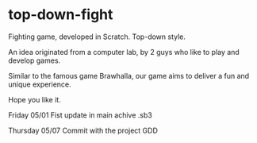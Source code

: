 # top-down-fight
Fighting game, developed in Scratch. Top-down style.

An idea originated from a computer lab, by 2 guys who like to play and develop games.

Similar to the famous game Brawhalla, our game aims to deliver a fun and unique experience.

Hope you like it.

Friday 05/01
Fist update in main achive .sb3

Thursday 05/07
Commit with the project GDD
